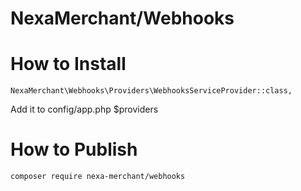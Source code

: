 # NexaMerchant/Webhooks

# How to Install


```
NexaMerchant\Webhooks\Providers\WebhooksServiceProvider::class,
```
Add it to config/app.php $providers

# How to Publish

```
composer require nexa-merchant/webhooks
```